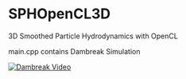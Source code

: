 # SPHOpenCL3D
3D Smoothed Particle Hydrodynamics with OpenCL

main.cpp contains Dambreak Simulation


[![Dambreak Video](https://img.youtube.com/vi/cos2Pyizmww/0.jpg)](https://www.youtube.com/shorts/cos2Pyizmww)
